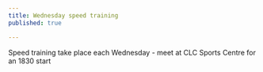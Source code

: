 ```yaml
---
title: Wednesday speed training
published: true

---
```


Speed training take place each Wednesday - meet at CLC Sports Centre for an 1830 start
